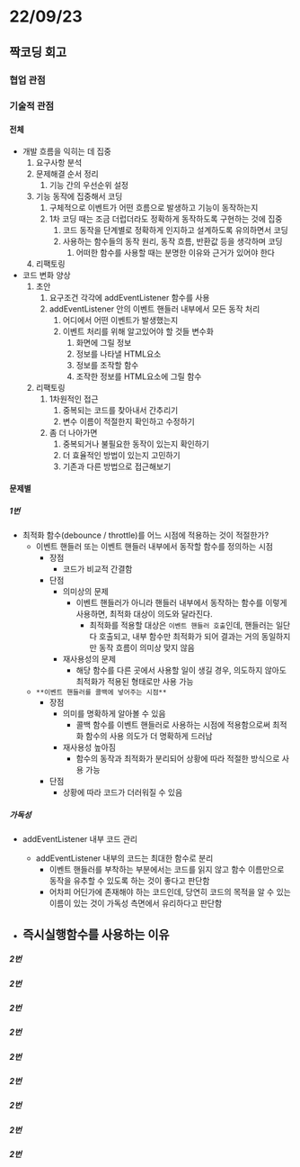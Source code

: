 # 22/09/23

## 짝코딩 회고

### 협업 관점



### 기술적 관점

#### 전체
- 개발 흐름을 익히는 데 집중
	1. 요구사항 분석
	2. 문제해결 순서 정리
		1. 기능 간의 우선순위 설정
	3. 기능 동작에 집중해서 코딩
		1. 구체적으로 이벤트가 어떤 흐름으로 발생하고 기능이 동작하는지
		2. 1차 코딩 때는 조금 더럽더라도 정확하게 동작하도록 구현하는 것에 집중
			1. 코드 동작을 단계별로 정확하게 인지하고 설계하도록 유의하면서 코딩
			2. 사용하는 함수들의 동작 원리, 동작 흐름, 반환값 등을 생각하며 코딩
				1. 어떠한 함수를 사용할 때는 분명한 이유와 근거가 있어야 한다
	4. 리팩토링
- 코드 변화 양상
	1. 초안
		1. 요구조건 각각에 addEventListener 함수를 사용
		2. addEventListener 안의 이벤트 핸들러 내부에서 모든 동작 처리
			1. 어디에서 어떤 이벤트가 발생했는지
			2. 이벤트 처리를 위해 알고있어야 할 것들 변수화
				1. 화면에 그릴 정보
				2. 정보를 나타낼 HTML요소
				3. 정보를 조작할 함수
				4. 조작한 정보를 HTML요소에 그릴 함수
	2. 리팩토링
		1. 1차원적인 접근
			1. 중복되는 코드를 찾아내서 간추리기
			2. 변수 이름이 적절한지 확인하고 수정하기
		2. 좀 더 나아가면
			1. 중복되거나 불필요한 동작이 있는지 확인하기
			2. 더 효율적인 방법이 있는지 고민하기
			3. 기존과 다른 방법으로 접근해보기

#### 문제별

##### 1번
- 최적화 함수(debounce / throttle)를 어느 시점에 적용하는 것이 적절한가?
	- 이벤트 핸들러 또는 이벤트 핸들러 내부에서 동작할 함수를 정의하는 시점
		- 장점
			- 코드가 비교적 간결함
		- 단점
			- 의미상의 문제
				- 이벤트 핸들러가 아니라 핸들러 내부에서 동작하는 함수를 이렇게 사용하면, 최적화 대상이 의도와 달라진다.
					- 최적화를 적용할 대상은 `이벤트 핸들러 호출`인데, 핸들러는 일단 다 호출되고, 내부 함수만 최적화가 되어 결과는 거의 동일하지만 동작 흐름이 의미상 맞지 않음
			- 재사용성의 문제
				- 해당 함수를 다른 곳에서 사용할 일이 생길 경우, 의도하지 않아도 최적화가 적용된 형태로만 사용 가능
	- `**이벤트 핸들러를 콜백에 넣어주는 시점**`
		- 장점
			- 의미를 명확하게 알아볼 수 있음
				- 콜백 함수를 이벤트 핸들러로 사용하는 시점에 적용함으로써 최적화 함수의 사용 의도가 더 명확하게 드러남
			- 재사용성 높아짐
				- 함수의 동작과 최적화가 분리되어 상황에 따라 적절한 방식으로 사용 가능
		- 단점
			- 상황에 따라 코드가 더러워질 수 있음

##### 가독성 
- addEventListener 내부 코드 관리
	- addEventListener 내부의 코드는 최대한 함수로 분리
		- 이벤트 핸들러를 부착하는 부분에서는 코드를 읽지 않고 함수 이름만으로 동작을 유추할 수 있도록 하는 것이 좋다고 판단함
		- 어차피 어딘가에 존재해야 하는 코드인데, 당연히 코드의 목적을 알 수 있는 이름이 있는 것이 가독성 측면에서 유리하다고 판단함

- 즉시실행함수를 사용하는 이유
	- 
##### 2번
##### 2번
##### 2번
##### 2번
##### 2번
##### 2번
##### 2번
##### 2번
##### 2번